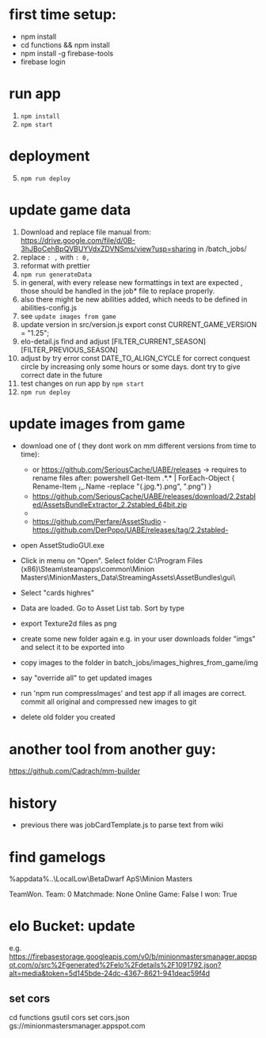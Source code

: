 # first time setup:
- npm install
- cd functions && npm install
- npm install -g firebase-tools
- firebase login

# run app
1. `npm install`
3. `npm start` 

# deployment
5. `npm run deploy`

# update game data
1. Download and replace file manual from: https://drive.google.com/file/d/0B-3hJBoCehBpQVBUYVdxZDVNSms/view?usp=sharing
in /batch_jobs/
2. replace `: ,` with `: 0,`
3. reformat with prettier
4. `npm run generateData`
5. in general, with every release new formattings in text are expected , those should be handled in the job* file to replace properly.
6. also there might be new abilities added, which needs to be defined in abilities-config.js
7. see `update images from game`
8. update version in src/version.js export const CURRENT_GAME_VERSION = "1.25";
9. elo-detail.js find and adjust [FILTER_CURRENT_SEASON] [FILTER_PREVIOUS_SEASON]
10. adjust by try error  const DATE_TO_ALIGN_CYCLE for correct conquest circle by increasing only some hours or some days. dont try to give correct date in the future
11. test changes on run app by `npm start`
12. `npm run deploy`


# update images from game
- download one of ( they dont work on mm different versions from time to time): 
  - or https://github.com/SeriousCache/UABE/releases -> requires to rename files after: powershell Get-Item .\*.* | ForEach-Object { Rename-Item $_ ($_.Name -replace "(\.jpg.*).png", ".png") }
  - https://github.com/SeriousCache/UABE/releases/download/2.2stabled/AssetsBundleExtractor_2.2stabled_64bit.zip 
  - 
  - https://github.com/Perfare/AssetStudio -https://github.com/DerPopo/UABE/releases/tag/2.2stabled- 
  
- open AssetStudioGUI.exe
- Click in menu on "Open". Select folder C:\Program Files (x86)\Steam\steamapps\common\Minion Masters\MinionMasters_Data\StreamingAssets\AssetBundles\gui\
- Select "cards highres"
- Data are loaded. Go to Asset List tab. Sort by type
- export Texture2d files as png
- create some new folder again e.g. in your user downloads folder "imgs" and select it to be exported into
- copy images to the folder in batch_jobs/images_highres_from_game/img
- say "override all" to get updated images  
- run 'npm run compressImages' and test app if all images are correct. commit all original and compressed new images to git
- delete old folder you created

# another tool from another guy:
 https://github.com/Cadrach/mm-builder

# history
- previous there was jobCardTemplate.js to parse text from wiki


# find gamelogs

%appdata%\..\LocalLow\BetaDwarf ApS\Minion Masters

TeamWon. Team: 0 Matchmade: None Online Game: False I won: True


# elo Bucket: update

e.g.
https://firebasestorage.googleapis.com/v0/b/minionmastersmanager.appspot.com/o/src%2Fgenerated%2Felo%2Fdetails%2F1091792.json?alt=media&token=5d145bde-24dc-4367-8621-941deac59f4d

## set cors
cd functions
gsutil cors set cors.json gs://minionmastersmanager.appspot.com
